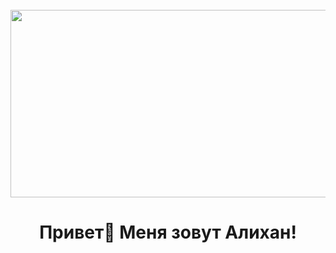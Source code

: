 <br clear="both">

<div align="center">
  <img height="300" width="600" src="https://www.google.com/url?sa=i&url=https%3A%2F%2Fgithub.com%2Fmageshyt&psig=AOvVaw2qc3o6qt5MltEL9Zo6bfVM&ust=1713427919716000&source=images&cd=vfe&opi=89978449&ved=0CBEQjRxqFwoTCIDqr9XmyIUDFQAAAAAdAAAAABA3"  />
</div>

###

<h1 align="center">Привет👋 Меня зовут Алихан!</h1>

###
